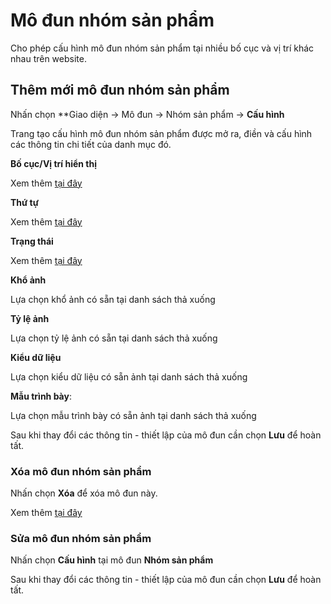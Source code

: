 
# Mô đun nhóm sản phẩm

Cho phép cấu hình mô đun nhóm sản phẩm tại nhiều bố cục và vị trí khác nhau trên website.

## Thêm mới mô đun nhóm sản phẩm

Nhấn chọn **Giao diện -> Mô đun -> Nhóm sản phẩm -> **Cấu hình**

Trang tạo cấu hình mô đun nhóm sản phẩm được mở ra, điền và cấu hình các thông tin chi tiết của danh mục đó.

**Bố cục/Vị trí hiển thị**

Xem thêm [tại đây](https://mkmate.osd.vn/docs/common/logic/#b%E1%BB%91-c%E1%BB%A5c-v%C3%A0-v%E1%BB%8B-tr%C3%AD)

**Thứ tự**

Xem thêm [tại đây](https://mkmate.osd.vn/docs/common/logic/#th%E1%BB%A9-t%E1%BB%B1-s%E1%BA%AFp-x%E1%BA%BFp-l%C3%A0-s%E1%BB%91-ch%E1%BB%89-%C4%91%E1%BB%8Bnh)

**Trạng thái**

Xem thêm [tại đây](https://mkmate.osd.vn/docs/common/logic/#tr%E1%BA%A1ng-th%C3%A1i)

**Khổ ảnh**

Lựa chọn khổ ảnh có sẵn tại danh sách thả xuống

**Tỷ lệ ảnh**

Lựa chọn tỷ lệ ảnh có sẵn tại danh sách thả xuống

**Kiểu dữ liệu**

Lựa chọn kiểu dữ liệu có sẵn ảnh tại danh sách thả xuống

**Mẫu trình bày**:

Lựa chọn mẫu trình bày có sẵn ảnh tại danh sách thả xuống

Sau khi thay đổi các thông tin - thiết lập của mô đun cần chọn **Lưu** để hoàn tất.

### Xóa mô đun nhóm sản phẩm

Nhấn chọn **Xóa** để xóa mô đun này.

Xem thêm [tại đây](https://mkmate.osd.vn/docs/common/logic#x%C3%B3a-c%C3%A1c-m%E1%BB%A5c-c%C3%A1c-th%C3%A0nh-ph%E1%BA%A7n-th%C3%B4ng-tin)

### Sửa mô đun nhóm sản phẩm

Nhấn chọn **Cấu hình** tại mô đun **Nhóm sản phẩm**

Sau khi thay đổi các thông tin - thiết lập của mô đun cần chọn **Lưu** để hoàn tất.
